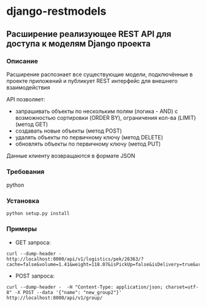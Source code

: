 # django-restmodels

## Расширение реализующее REST API для доступа к моделям Django проекта

### Описание
Расширение распознает все существующие модели, подключённые в проекте
приложений и публикует REST интерфейс для внешнего взаимодействия


API позволяет:
+ запрашивать объекты по нескольким полям (логика - AND) с возможностью
сортировки (ORDER BY), ограничения кол-ва (LIMIT) (метод GET)
+ создавать новые объекты (метод POST)
+ удалять объекты по первичному ключу (метод DELETE)
+ обновлять объекты по первичному ключу (метод PUT)

Данные клиенту возвращаются в формате JSON

### Требования
python

### Установка
```
python setup.py install
```

### Примеры
* GET запроса:

```
curl --dump-header - http://localhost:8000/api/v1/logistics/pek/26363/?cache=false&volume=1.41&weight=118.07&isPickUp=false&isDelivery=true&urgently=false
```
* POST запроса:
```
curl --dump-header -  -H "Content-Type: application/json; charset=utf-8" -X POST --data '{"name": "new_group2"}' http://localhost:8000/api/v1/group/
```
